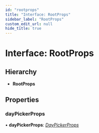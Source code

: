 ```yaml
---
id: "rootprops"
title: "Interface: RootProps"
sidebar_label: "RootProps"
custom_edit_url: null
hide_title: true
---
```


# Interface: RootProps

## Hierarchy

* **RootProps**

## Properties

### dayPickerProps

• **dayPickerProps**: [*DayPickerProps*](daypickerprops.md)
